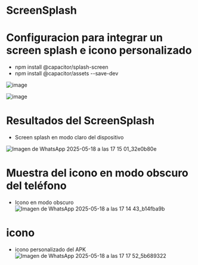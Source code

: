 # ScreenSplash

# Configuracion para integrar un screen splash e icono personalizado

- npm install @capacitor/splash-screen
- npm install @capacitor/assets --save-dev

![image](https://github.com/user-attachments/assets/735c1e20-e334-4b60-9b93-e311c091b2ce)


![image](https://github.com/user-attachments/assets/a024a16c-598f-4a7d-80f0-b1f941db86da)


# Resultados del ScreenSplash
- Screen splash en modo claro del dispositivo
  
![Imagen de WhatsApp 2025-05-18 a las 17 15 01_32e0b80e](https://github.com/user-attachments/assets/1d586863-175e-4631-99f1-83740346b56b)

# Muestra del icono en modo obscuro del teléfono
- Icono en modo obscuro
![Imagen de WhatsApp 2025-05-18 a las 17 14 43_b14fba9b](https://github.com/user-attachments/assets/9b0bad39-c3fb-4399-a8c0-72cfaf8ae77d)

# icono 
- icono personalizado del APK
![Imagen de WhatsApp 2025-05-18 a las 17 17 52_5b689322](https://github.com/user-attachments/assets/59586522-f876-4b5a-890e-a7ad559371ad)



